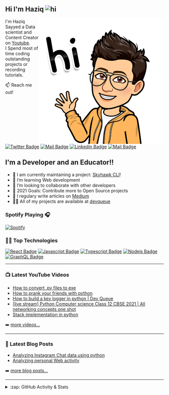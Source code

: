## Hi I'm Haziq <img src="https://user-images.githubusercontent.com/1303154/88677602-1635ba80-d120-11ea-84d8-d263ba5fc3c0.gif" width="28px" alt="hi">

<img align="right" alt="GIF" src="https://github.com/devqueue/devqueue/blob/master/media/hi.png?raw=true"/>

I'm Haziq Sayyed a Data scientist and Content Creator on [Youtube][youtube].<br> I Spend most of time coding outstanding projects or recording tutorials.

:mailbox: Reach me out!

[![Twitter Badge](https://img.shields.io/badge/-@dev_queue-1ca0f1?style=flat&labelColor=1ca0f1&logo=twitter&logoColor=white&link=https://twitter.com/dev_queue)](https://twitter.com/dev_queue) [![Mail Badge](https://img.shields.io/badge/-DevQueue-e74c3c?style=flat&labelColor=e74c3c&logo=youtube&logoColor=white)](https://www.youtube.com/channel/UCWHPDWabtOlVxz0uiMtsbCA) [![Linkedin Badge](https://img.shields.io/badge/-Haziq-0e76a8?style=flat&labelColor=0e76a8&logo=linkedin&logoColor=white)](https://www.linkedin.com/in/haziq-sayyed-4180971b0/) [![Mail Badge](https://img.shields.io/badge/-@devqueue-e84393?style=flat&labelColor=e84393&logo=instagram&logoColor=white)](https://instagram.com/devqueue.io) 
## I'm a Developer and an Educator!!

- 🔭 I am currently maintaining a project: [Skyhawk CLI](https://github.com/devqueue/Skyhawk-cli)!
- 🌱 I’m learning Web development 
- 👯 I’m looking to collaborate with other developers
- 🥅 2021 Goals: Contribute more to Open Source projects
- 📝 I regulary write articles on [Medium][Medium]
- 👨‍💻 All of my projects are available at [devqueue][portfolio]


### Spotify Playing 🎧

[![Spotify](https://novatorem-eight-eta.vercel.app/api/spotify)](https://open.spotify.com/user/devqueue)



### 👨‍💻 Top Technologies

<!-- TODO: Make technologies links takes you to repositories -->

[![React Badge](https://img.shields.io/badge/-Python-336e9e?style=for-the-badge&labelColor=black&logo=python&logoColor=ffce39)](#) [![Javascript Badge](https://img.shields.io/badge/-Javascript-F0DB4F?style=for-the-badge&labelColor=black&logo=javascript&logoColor=F0DB4F)](#) [![Typescript Badge](https://img.shields.io/badge/-Typescript-007acc?style=for-the-badge&labelColor=black&logo=typescript&logoColor=007acc)](#) [![Nodejs Badge](https://img.shields.io/badge/-Nodejs-3C873A?style=for-the-badge&labelColor=black&logo=node.js&logoColor=3C873A)](#) [![GraphQL Badge](https://img.shields.io/badge/-GraphQl-e535ab?style=for-the-badge&labelColor=black&logo=GraphQl&logoColor=e535ab)](#)


---

### 📺 Latest YouTube Videos

<!-- YOUTUBE:START -->
- [How to convert .py files to exe](https://www.youtube.com/watch?v=u4kxqGRgOcI)
- [How to prank your friends with python](https://www.youtube.com/watch?v=4NcSpu1z0RU)
- [How to build a key logger in python | Dev Queue](https://www.youtube.com/watch?v=mtK0NQ4wve8)
- [[live stream] Python Computer science Class 12 CBSE 2021 | All networking concepts one shot](https://www.youtube.com/watch?v=JbaBNhBw0gQ)
- [Stack implementation in python](https://www.youtube.com/watch?v=wGTmEdtSMCI)
<!-- YOUTUBE:END -->

➡️ [more videos...][youtube]

---

### 📕 Latest Blog Posts

<!-- BLOG-POST-LIST:START -->
- [Analyzing Instagram Chat data using python](https://devqueue.medium.com/analyzing-instagram-chat-data-using-python-500ab6941dc3?source=rss-80069063215c------2)
- [Analyzing personal Web activity](https://devqueue.medium.com/analyzing-personal-web-activity-5df9cf1bdef5?source=rss-80069063215c------2)
<!-- BLOG-POST-LIST:END -->

➡️ [more blog posts...][Medium]

---

<details>
<summary>:zap: GitHub Activity & Stats</summary>

<!--Github Stats-->
<img align="left" alt="Haziq's GitHub Stats" src="https://github-readme-devqueue.vercel.app/api?username=devqueue&show_icons=true&hide_border=true&count_private=true&theme=tokyonight" />

<br >
<br >
<br >
<br >
<br >
<br >
<br >
<br >
<br >

#### 🪄 Recent Activity
<!--START_SECTION:activity-->
1. 🎉 Merged PR [#6](https://github.com/devqueue/assaydashboard/pull/6) in [devqueue/assaydashboard](https://github.com/devqueue/assaydashboard)
2. 💪 Opened PR [#6](https://github.com/devqueue/assaydashboard/pull/6) in [devqueue/assaydashboard](https://github.com/devqueue/assaydashboard)
3. ❌ Closed PR [#12](https://github.com/devqueue/genelookup/pull/12) in [devqueue/genelookup](https://github.com/devqueue/genelookup)
4. 🗣 Commented on [#12](https://github.com/devqueue/genelookup/issues/12) in [devqueue/genelookup](https://github.com/devqueue/genelookup)
5. 💪 Opened PR [#12](https://github.com/devqueue/genelookup/pull/12) in [devqueue/genelookup](https://github.com/devqueue/genelookup)
<!--END_SECTION:activity-->



</details>





[website]: https://devqueue.io
[twitter]: https://twitter.com/intent/follow?original_referer=https%3A%2F%2Fgithub.com%2Fdev_queue&screen_name=dev_queue
[youtube]: https://youtube.com/channel/UCWHPDWabtOlVxz0uiMtsbCA?sub_confirmation=1
[instagram]: https://www.instagram.com/devqueue.io/
[linkedin]: https://www.linkedin.com/in/haziq-sayyed-4180971b0/

[Medium]: https://medium.com/@devqueue
[portfolio]: https://devqueue.github.io/
[course]: http://vsCodeHero.com
[webdevplaylist]: https://www.youtube.com/playlist?list=PLkwxH9e_vrAJ0WbEsFA9W3I1W-g_BTsbt
[jsplaylist]: https://www.youtube.com/playlist?list=PLkwxH9e_vrALRJKu7wfXby3MKeflhTu6B
[cssplaylist]: https://www.youtube.com/playlist?list=PLkwxH9e_vrALSdvZuEh6gqQdmDoDIoqz4
[reactplaylist]: https://www.youtube.com/playlist?list=PLkwxH9e_vrAK4TdffpxKY3QGyHCpxFcQ0



<!--additionals: 
-- icons
[<img align="left" alt="React" width="26px" src="https://raw.githubusercontent.com/github/explore/80688e429a7d4ef2fca1e82350fe8e3517d3494d/topics/react/react.png" />][
[<img align="left" alt="Gatsby" width="26px" src="https://raw.githubusercontent.com/github/explore/e94815998e4e0713912fed477a1f346ec04c3da2/topics/gatsby/gatsby.png" />]
[<img align="left" alt="GraphQL" width="26px" src="https://raw.githubusercontent.com/github/explore/80688e429a7d4ef2fca1e82350fe8e3517d3494d/topics/graphql/graphql.png" />]
[<img align="left" alt="Sass" width="26px" src="https://raw.githubusercontent.com/github/explore/80688e429a7d4ef2fca1e82350fe8e3517d3494d/topics/sass/sass.png" />]
[<img align="left" alt="Deno" width="26px" src="https://raw.githubusercontent.com/github/explore/361e2821e2dea67711cde99c9c40ed357061cf27/topics/deno/deno.png" />]

--Twitter badge
[![Twitter Follow](https://img.shields.io/twitter/follow/dev_queue?color=1DA1F2&logo=twitter&style=for-the-badge)](https://twitter.com/intent/follow?original_referer=https%3A%2F%2Fgithub.com%2Fdev_queue&screen_name=dev_queue)

-- Medium Badge 
[![Website](https://img.shields.io/website?label=medium.com&url=https%3A%2F%2Fmedium.com/@devqueue&style=for-the-badge)][Medium]

--profile visits
<p> <img src="https://komarev.com/ghpvc/?username=devqueue&label=Profile%20views&color=0e75b6&style=for-the-badge" alt="devqueue" /> </p>

-- Most used Languages
<img align="left" src="https://github-readme-devqueue.vercel.app/api/top-langs?username=devqueue&show_icons=true&locale=en&langs_count=8&layout=compact&theme=tokyonight" alt="devqueue" />

-->

